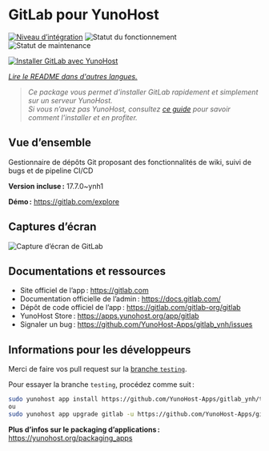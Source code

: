 <!--
Nota bene : ce README est automatiquement généré par <https://github.com/YunoHost/apps/tree/master/tools/readme_generator>
Il NE doit PAS être modifié à la main.
-->

# GitLab pour YunoHost

[![Niveau d’intégration](https://apps.yunohost.org/badge/integration/gitlab)](https://ci-apps.yunohost.org/ci/apps/gitlab/)
![Statut du fonctionnement](https://apps.yunohost.org/badge/state/gitlab)
![Statut de maintenance](https://apps.yunohost.org/badge/maintained/gitlab)

[![Installer GitLab avec YunoHost](https://install-app.yunohost.org/install-with-yunohost.svg)](https://install-app.yunohost.org/?app=gitlab)

*[Lire le README dans d'autres langues.](./ALL_README.md)*

> *Ce package vous permet d’installer GitLab rapidement et simplement sur un serveur YunoHost.*  
> *Si vous n’avez pas YunoHost, consultez [ce guide](https://yunohost.org/install) pour savoir comment l’installer et en profiter.*

## Vue d’ensemble

Gestionnaire de dépôts Git proposant des fonctionnalités de wiki, suivi de bugs et de pipeline CI/CD

**Version incluse :** 17.7.0~ynh1

**Démo :** <https://gitlab.com/explore>

## Captures d’écran

![Capture d’écran de GitLab](./doc/screenshots/GitLab_running_11.0_(2018-07).png)

## Documentations et ressources

- Site officiel de l’app : <https://gitlab.com>
- Documentation officielle de l’admin : <https://docs.gitlab.com/>
- Dépôt de code officiel de l’app : <https://gitlab.com/gitlab-org/gitlab>
- YunoHost Store : <https://apps.yunohost.org/app/gitlab>
- Signaler un bug : <https://github.com/YunoHost-Apps/gitlab_ynh/issues>

## Informations pour les développeurs

Merci de faire vos pull request sur la [branche `testing`](https://github.com/YunoHost-Apps/gitlab_ynh/tree/testing).

Pour essayer la branche `testing`, procédez comme suit :

```bash
sudo yunohost app install https://github.com/YunoHost-Apps/gitlab_ynh/tree/testing --debug
ou
sudo yunohost app upgrade gitlab -u https://github.com/YunoHost-Apps/gitlab_ynh/tree/testing --debug
```

**Plus d’infos sur le packaging d’applications :** <https://yunohost.org/packaging_apps>
